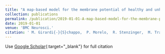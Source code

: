 ```yaml
---
title: "A map-based model for the membrane potential of healthy and unhealthy neurons and cardiac cells"
collection: publications
permalink: /publication/2019-01-01-A-map-based-model-for-the-membrane-potential-of-healthy-and-unhealthy-neurons-and-cardiac-cells
date: 2019-01-01
venue: 'BMC Neurosci.'
citation: ' M. Girardi{-}{S}chappo,  P. Morelo,  R. Stenzinger,  M. Tragtenberg, &quot;A map-based model for the membrane potential of healthy and unhealthy neurons and cardiac cells.&quot; BMC Neurosci., 2019.'
---
```

Use [Google Scholar](https://scholar.google.com/scholar?q=A+map+based+model+for+the+membrane+potential+of+healthy+and+unhealthy+neurons+and+cardiac+cells){:target="_blank"} for full citation